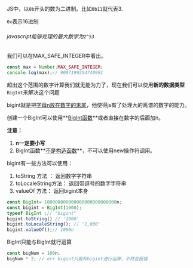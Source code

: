 JS中，以`0b`开头的数为二进制。比如`0b11`就代表3. 

`0x`表示16进制

###### javascript能够处理的最大数字为`2^53`

我们可以在MAX_SAFE_INTEGER中看出。

```JavaScript
const max = Number.MAX_SAFE_INTEGER;
console.log(max);// 9007199254740991
```

超出这个范围的数字计算我们就无能为力了，现在我们可以使用**新的数据类型**`BigInt`来解决这个问题

bigint就是把<u>字母n放在数字的末尾</u>，他使得js有了处理大的离谱的数字的能力。

创建一个BigInt可以使用**<u>BigInt函数</u>**或者直接在数字的后面加n。

**注意：**

1. **n一定要小写**
2. BigInt函数**<u>不是构造函数</u>**，不可以使用new操作符调用。

bigint有一些方法可以使用：

1. toString 方法 ： 返回数字字符串
2. toLocaleString方法：  返回带逗号的数字字符串
3. valueOf 方法： 返回bigint本身

```JavaScript
const BigInt= 100000000000000000000000000n;
const bigint = BigInt(1000);
typeof BigInt ;// "bigint"
bigint.toString() // '1000'
bigint.toLocaleString(); // '1,000'
bigint.valueOf();// 1000n

```

BigInt只能与BigInt就行运算

```JavaScript
const bigNum = 100n;
bigNum * 2; // err bigint只能和bigint进行运算，不然会报错
```

